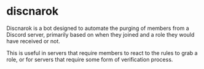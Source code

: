 # discnarok

Discnarok is a bot designed to automate the purging of members from a Discord server, primarily based on when they joined and a role they would have received or not.

This is useful in servers that require members to react to the rules to grab a role, or for servers that require some form of verification process.